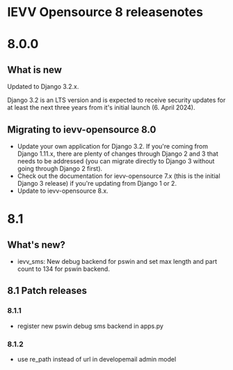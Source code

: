 IEVV Opensource 8 releasenotes
==============================


8.0.0
=====

## What is new

Updated to Django 3.2.x.

Django 3.2 is an LTS version and is expected to receive security updates for at least the next three years from it's initial 
launch (6. April 2024).


## Migrating to ievv-opensource 8.0

- Update your own application for Django 3.2. If you're coming from Django 1.11.x, there are plenty of changes through Django 2 and 3 
  that needs to be addressed (you can migrate directly to Django 3 without going through Django 2 first).
- Check out the documentation for ievv-opensource 7.x (this is the initial Django 3 release) if you're updating from Django 1 or 2.
- Update to ievv-opensource 8.x.


# 8.1

## What's new?
- ievv_sms: New debug backend for pswin and set max length and part count to 134 for pswin backend.

## 8.1 Patch releases

### 8.1.1
- register new pswin debug sms backend in apps.py

### 8.1.2
- use re_path instead of url in developemail admin model
